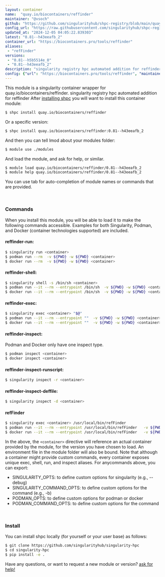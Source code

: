 ```yaml
---
layout: container
name:  "quay.io/biocontainers/reffinder"
maintainer: "@vsoch"
github: "https://github.com/singularityhub/shpc-registry/blob/main/quay.io/biocontainers/reffinder/container.yaml"
config_url: "https://raw.githubusercontent.com/singularityhub/shpc-registry/main/quay.io/biocontainers/reffinder/container.yaml"
updated_at: "2024-12-05 04:05:22.839303"
latest: "0.81--h43eeafb_2"
container_url: "https://biocontainers.pro/tools/reffinder"
aliases:
 - "refFinder"
versions:
 - "0.81--h5b5514e_0"
 - "0.81--h43eeafb_2"
description: "singularity registry hpc automated addition for reffinder"
config: {"url": "https://biocontainers.pro/tools/reffinder", "maintainer": "@vsoch", "description": "singularity registry hpc automated addition for reffinder", "latest": {"0.81--h43eeafb_2": "sha256:684c6302fee7b85e55f459335edeafde95d261432876805386faa90acafaade5"}, "tags": {"0.81--h5b5514e_0": "sha256:b35e910a4b43c4ccc023501601c5f3c784351381c8b6f7b164d1567911c0dc98", "0.81--h43eeafb_2": "sha256:684c6302fee7b85e55f459335edeafde95d261432876805386faa90acafaade5"}, "docker": "quay.io/biocontainers/reffinder", "aliases": {"refFinder": "/usr/local/bin/refFinder"}}
---
```


This module is a singularity container wrapper for quay.io/biocontainers/reffinder.
singularity registry hpc automated addition for reffinder
After [installing shpc](#install) you will want to install this container module:


```bash
$ shpc install quay.io/biocontainers/reffinder
```

Or a specific version:

```bash
$ shpc install quay.io/biocontainers/reffinder:0.81--h43eeafb_2
```

And then you can tell lmod about your modules folder:

```bash
$ module use ./modules
```

And load the module, and ask for help, or similar.

```bash
$ module load quay.io/biocontainers/reffinder/0.81--h43eeafb_2
$ module help quay.io/biocontainers/reffinder/0.81--h43eeafb_2
```

You can use tab for auto-completion of module names or commands that are provided.

<br>

### Commands

When you install this module, you will be able to load it to make the following commands accessible.
Examples for both Singularity, Podman, and Docker (container technologies supported) are included.

#### reffinder-run:

```bash
$ singularity run <container>
$ podman run --rm  -v ${PWD} -w ${PWD} <container>
$ docker run --rm  -v ${PWD} -w ${PWD} <container>
```

#### reffinder-shell:

```bash
$ singularity shell -s /bin/sh <container>
$ podman run --it --rm --entrypoint /bin/sh  -v ${PWD} -w ${PWD} <container>
$ docker run --it --rm --entrypoint /bin/sh  -v ${PWD} -w ${PWD} <container>
```

#### reffinder-exec:

```bash
$ singularity exec <container> "$@"
$ podman run --it --rm --entrypoint ""  -v ${PWD} -w ${PWD} <container> "$@"
$ docker run --it --rm --entrypoint ""  -v ${PWD} -w ${PWD} <container> "$@"
```

#### reffinder-inspect:

Podman and Docker only have one inspect type.

```bash
$ podman inspect <container>
$ docker inspect <container>
```

#### reffinder-inspect-runscript:

```bash
$ singularity inspect -r <container>
```

#### reffinder-inspect-deffile:

```bash
$ singularity inspect -d <container>
```


#### refFinder

```bash
$ singularity exec <container> /usr/local/bin/refFinder
$ podman run --it --rm --entrypoint /usr/local/bin/refFinder   -v ${PWD} -w ${PWD} <container> -c " $@"
$ docker run --it --rm --entrypoint /usr/local/bin/refFinder   -v ${PWD} -w ${PWD} <container> -c " $@"
```



In the above, the `<container>` directive will reference an actual container provided
by the module, for the version you have chosen to load. An environment file in the
module folder will also be bound. Note that although a container
might provide custom commands, every container exposes unique exec, shell, run, and
inspect aliases. For anycommands above, you can export:

 - SINGULARITY_OPTS: to define custom options for singularity (e.g., --debug)
 - SINGULARITY_COMMAND_OPTS: to define custom options for the command (e.g., -b)
 - PODMAN_OPTS: to define custom options for podman or docker
 - PODMAN_COMMAND_OPTS: to define custom options for the command

<br>

### Install

You can install shpc locally (for yourself or your user base) as follows:

```bash
$ git clone https://github.com/singularityhub/singularity-hpc
$ cd singularity-hpc
$ pip install -e .
```

Have any questions, or want to request a new module or version? [ask for help!](https://github.com/singularityhub/singularity-hpc/issues)